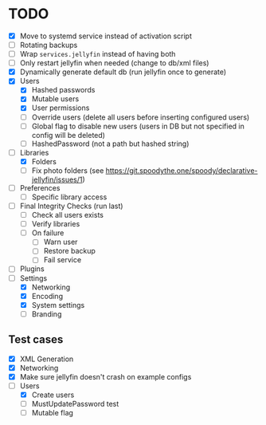 # TODO
- [x] Move to systemd service instead of activation script
- [ ] Rotating backups
- [ ] Wrap `services.jellyfin` instead of having both
- [ ] Only restart jellyfin when needed (change to db/xml files)
- [x] Dynamically generate default db (run jellyfin once to generate)
- [x] Users
    - [x] Hashed passwords
    - [x] Mutable users
    - [x] User permissions
    - [ ] Override users (delete all users before inserting configured users)
    - [ ] Global flag to disable new users (users in DB but not specified in config will be deleted)
    - [ ] HashedPassword (not a path but hashed string)
- [ ] Libraries
    - [x] Folders
    - [ ] Fix photo folders (see https://git.spoodythe.one/spoody/declarative-jellyfin/issues/1)
- [ ] Preferences
    - [ ] Specific library access
- [ ] Final Integrity Checks (run last)
    - [ ] Check all users exists
    - [ ] Verify libraries
    - [ ] On failure
        - [ ] Warn user
        - [ ] Restore backup
        - [ ] Fail service
- [ ] Plugins
- [ ] Settings
    - [x] Networking
    - [x] Encoding
    - [x] System settings
    - [ ] Branding

## Test cases
- [x] XML Generation
- [x] Networking
- [x] Make sure jellyfin doesn't crash on example configs
- [ ] Users
    - [x] Create users
    - [ ] MustUpdatePassword test
    - [ ] Mutable flag
